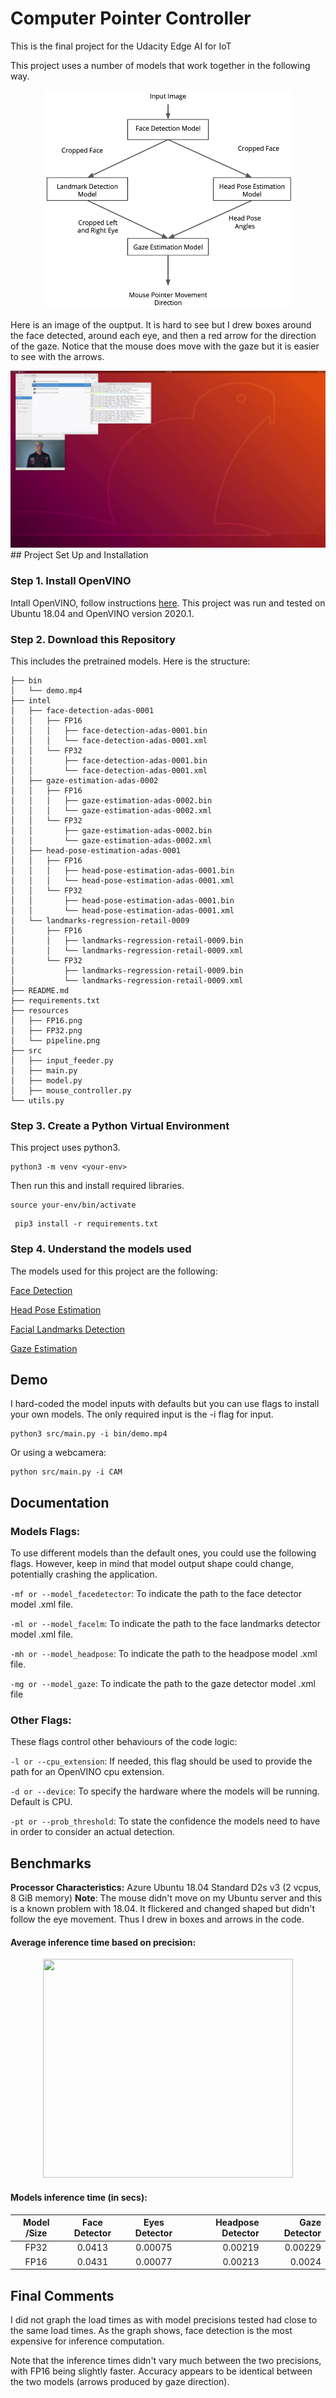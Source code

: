 # Computer Pointer Controller

This is the final project for the Udacity Edge AI for IoT

This project uses a number of models that work together in the following way. 

<p align="center">
<img src="resources/pipeline.png" width=400px height=350px />
</p>

Here is an image of the ouptput.  It is hard to see but I drew boxes around the face detected, around each eye, and then a red arrow for the direction of the gaze. Notice that the mouse does move with the gaze but it is easier to see with the arrows. 

<img src="resources/PointerGif.gif" />
## Project Set Up and Installation

### Step 1. Install OpenVINO
Intall OpenVINO, follow instructions [here](https://docs.openvinotoolkit.org/latest/index.html).  This project was run and tested on Ubuntu 18.04 and OpenVINO version 2020.1.

### Step 2. Download this Repository
This includes the pretrained models. Here is the structure:

```
├── bin
│   └── demo.mp4
├── intel
│   ├── face-detection-adas-0001
│   │   ├── FP16
│   │   │   ├── face-detection-adas-0001.bin
│   │   │   └── face-detection-adas-0001.xml
│   │   └── FP32
│   │       ├── face-detection-adas-0001.bin
│   │       └── face-detection-adas-0001.xml
│   ├── gaze-estimation-adas-0002
│   │   ├── FP16
│   │   │   ├── gaze-estimation-adas-0002.bin
│   │   │   └── gaze-estimation-adas-0002.xml
│   │   └── FP32
│   │       ├── gaze-estimation-adas-0002.bin
│   │       └── gaze-estimation-adas-0002.xml
│   ├── head-pose-estimation-adas-0001
│   │   ├── FP16
│   │   │   ├── head-pose-estimation-adas-0001.bin
│   │   │   └── head-pose-estimation-adas-0001.xml
│   │   └── FP32
│   │       ├── head-pose-estimation-adas-0001.bin
│   │       └── head-pose-estimation-adas-0001.xml
│   └── landmarks-regression-retail-0009
│       ├── FP16
│       │   ├── landmarks-regression-retail-0009.bin
│       │   └── landmarks-regression-retail-0009.xml
│       └── FP32
│           ├── landmarks-regression-retail-0009.bin
│           └── landmarks-regression-retail-0009.xml
├── README.md
├── requirements.txt
├── resources
│   ├── FP16.png
│   ├── FP32.png
│   └── pipeline.png
├── src
│   ├── input_feeder.py
│   ├── main.py
│   ├── model.py
│   ├── mouse_controller.py
└── utils.py
```


### Step 3. Create a Python Virtual Environment
This project uses python3.

```
python3 -m venv <your-env>
```

Then run this and install required libraries.

```
source your-env/bin/activate
```

```
 pip3 install -r requirements.txt
```

### Step 4. Understand the models used
The models used for this project are the following:

[Face Detection](https://docs.openvinotoolkit.org/latest/_models_intel_head_pose_estimation_adas_0001_description_head_pose_estimation_adas_0001.html)

[Head Pose Estimation](https://docs.openvinotoolkit.org/latest/_models_intel_gaze_estimation_adas_0002_description_gaze_estimation_adas_0002.html)

[Facial Landmarks Detection](https://docs.openvinotoolkit.org/latest/_models_intel_gaze_estimation_adas_0002_description_gaze_estimation_adas_0002.html)

[Gaze Estimation](https://docs.openvinotoolkit.org/latest/_models_intel_gaze_estimation_adas_0002_description_gaze_estimation_adas_0002.html)


## Demo

I hard-coded the model inputs with defaults but you can use flags to install your own models. The only required input is the -i flag for input. 
```
python3 src/main.py -i bin/demo.mp4
```

Or using a webcamera:
```
python src/main.py -i CAM
```

## Documentation

### Models Flags:

To use different models than the default ones, you could use the following flags. However, keep in mind that model output shape could change, potentially crashing the application.

```-mf or --model_facedetector```: To indicate the path to the face detector model .xml file.

```-ml or --model_facelm```: To indicate the path to the face landmarks detector model .xml file.

```-mh or --model_headpose```: To indicate the path to the headpose model .xml file.

```-mg or --model_gaze```: To indicate the path to the gaze detector model .xml file

### Other Flags:

These flags control other behaviours of the code logic: 

```-l or --cpu_extension```: If needed, this flag should be used to provide the path for an OpenVINO cpu extension.

```-d or --device```: To specify the hardware where the models will be running. Default is CPU.

```-pt or --prob_threshold```: To state the confidence the models need to have in order to consider an actual detection.



## Benchmarks

**Processor Characteristics:** Azure Ubuntu 18.04 Standard D2s v3 (2 vcpus, 8 GiB memory)
**Note**: The mouse didn't move on my Ubuntu server and this is a known problem with 18.04.  It flickered and changed shaped but didn't follow the eye movement.  Thus I drew in boxes and arrows in the code. 


#### Average inference time based on precision:

<p align="center">
<img src="resources/Inference.png" width=400px height=350px/>
</p>


#### Models inference time (in secs):



|  Model /Size      |   Face Detector    |  Eyes Detector  | Headpose Detector  | Gaze Detector  |
|:-----------------:|:------------------:|:---------------:|-------------------:|---------------:|
| FP32              |  0.0413            | 0.00075         |  0.00219           | 0.00229        |
| FP16              |  0.0431            | 0.00077         |  0.00213           | 0.0024         |



## Final Comments

I did not graph the load times as with model precisions tested had close to the same load times. As the graph shows, face detection is the most expensive for inference computation. 

Note that the inference times didn't vary much between the two precisions, with FP16 being slightly faster.  Accuracy appears to be identical between the two models (arrows produced by gaze direction). 
